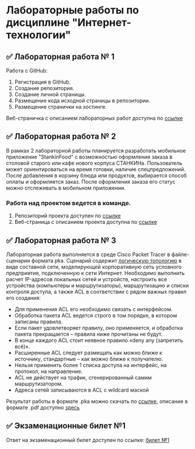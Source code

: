 # Лабораторные работы по дисциплине "Интернет-технологии"

## ✅ Лабораторная работа № 1

Работа с GitHub: 
1. Регистрация в GitHub.
2. Создание репозитория.
3. Создание личной страницы.
4. Размещение кода исходной страницы в репозитории.
5. Размещение странички на хостинге.

Веб-страничка с описанием лабораторных работ доступна по [ссылке](https://mrgizful.github.io/Report/)

## ✅ Лабораторная работа № 2

В рамках 2 лабораторной работы планируется разработать мобильное приложение "StankinFood" с возможностью оформления заказа в столовой старого или кафе нового корпуса СТАНКИНа. Пользователь может ориентироваться на время готовки, наличие спецпредложений. После добавления в корзину блюда или продуктов, выбирается способ оплаты и оформляется заказ. После оформления заказа его статус можно отслеживать в мобильном приложении.


### Работа над проектом ведется в команде.
1. Репозиторий проекта доступен по [ссылке](https://github.com/kamneva/StankinFood)
2. Веб-страница с описанием проекта доступна по [ссылке](https://mrgizful.github.io/LandingPage/)


## ✅ Лабораторная работа № 3

Лабораторная работа выполняется в среде Cisco Packet Tracer в файле-сценарии формата pka. Сценарий содержит [логическую топологию](https://github.com/MrGizful/InternetTechnologySTANKIN/blob/main/Топология.png) в виде составной сети, моделирующей корпоративную сеть условного предприятия, подключенную к сети Интернет. Необходимо выполнить расчет IP-адресов локальных сетей и устройств, настроить все устройства (компьютеры и маршрутизаторы), маршрутизацию и списки контроля доступа, а также ACL в соответствии с рядом важных правил его создания:
- Для применения ACL его необходимо связать с интерфейсом.
- Обработка пакета ACL ведется строго в том порядке, в котором записаны правила.
- Если пакет удовлетворяет правилу, оно применяется, и обработка пакета прекращается – правила ниже прочитаны не будут.
- В конце каждого ACL стоит неявное правило «deny any (запретить всё)».
- Расширенные ACL следует размещать как можно ближе к источнику, стандартные – как можно ближе к получателю.
- Нельзя применить более 1 списка доступа на интерфейс, на протокол, на направление.
- ACL не действует на трафик, сгенерированный самим маршрутизатором.
- Адреса сетей записываются в ACL с wildcard маской

Результат работы в формате .pka можно скачать по [ссылке](https://github.com/MrGizful/InternetTechnologySTANKIN/blob/main/Проект%20сети.pka), описание в формате .pdf доступно [здесь](https://github.com/MrGizful/InternetTechnologySTANKIN/blob/main/Настройка%20сети.pdf)

## ✅ Экзаменационные билет №1

Ответ на экзаменационный билет доступен по ссылке:
[билет №1](https://github.com/stankin/inet-2022/wiki/exam01)
